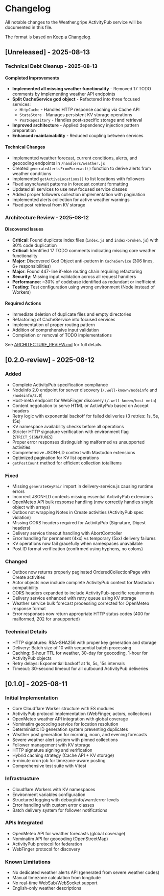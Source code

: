 # Changelog

All notable changes to the Weather.gripe ActivityPub service will be documented in this file.

The format is based on [Keep a Changelog](https://keepachangelog.com/en/1.0.0/).

## [Unreleased] - 2025-08-13

### Technical Debt Cleanup - 2025-08-13

#### Completed Improvements
- **Implemented all missing weather functionality** - Removed 17 TODO comments by implementing weather API endpoints
- **Split CacheService god object** - Refactored into three focused services:
  - `HttpCache` - Handles HTTP response caching via Cache API
  - `StateStore` - Manages persistent KV storage operations
  - `PostRepository` - Handles post-specific storage and retrieval
- **Improved architecture** - Applied dependency injection pattern preparation
- **Enhanced maintainability** - Reduced coupling between services

#### Technical Changes
- Implemented weather forecast, current conditions, alerts, and geocoding endpoints in `/handlers/weather.js`
- Created `generateAlertsFromForecast()` function to derive alerts from weather conditions
- Implemented `getActiveLocations()` to list locations with followers
- Fixed async/await patterns in forecast content formatting
- Updated all services to use new focused service classes
- Added proper followers collection implementation with pagination
- Implemented alerts collection for active weather warnings
- Fixed post retrieval from KV storage

### Architecture Review - 2025-08-12

#### Discovered Issues
- **Critical**: Found duplicate index files (`index.js` and `index-broken.js`) with 80% code duplication
- **Critical**: Identified 17 TODO comments indicating missing core weather functionality
- **Major**: Discovered God Object anti-pattern in `CacheService` (306 lines, 6+ responsibilities)
- **Major**: Found 447-line if-else routing chain requiring refactoring
- **Security**: Missing input validation across all request handlers
- **Performance**: ~30% of codebase identified as redundant or inefficient
- **Testing**: Test configuration using wrong environment (Node instead of Workers)

#### Required Actions
- Immediate deletion of duplicate files and empty directories
- Refactoring of CacheService into focused services
- Implementation of proper routing pattern
- Addition of comprehensive input validation
- Completion or removal of TODO implementations

See [ARCHITECTURE_REVIEW.md](ARCHITECTURE_REVIEW.md) for full details.

## [0.2.0-review] - 2025-08-12

### Added
- Complete ActivityPub specification compliance
- NodeInfo 2.0 endpoint for server discovery (`/.well-known/nodeinfo` and `/nodeinfo/2.0`)
- Host-meta endpoint for WebFinger discovery (`/.well-known/host-meta`)
- Content negotiation to serve HTML or ActivityPub based on Accept headers
- Retry logic with exponential backoff for failed deliveries (3 retries: 1s, 5s, 15s)
- KV namespace availability checks before all operations
- Stricter HTTP signature verification with environment flag (`STRICT_SIGNATURES`)
- Proper error responses distinguishing malformed vs unsupported activities
- Comprehensive JSON-LD context with Mastodon extensions
- Optimized pagination for KV list operations
- `getPostCount` method for efficient collection totalItems

### Fixed
- Missing `generateKeyPair` import in delivery-service.js causing runtime errors
- Incorrect JSON-LD contexts missing essential ActivityPub extensions
- OpenMeteo API bulk response handling (now correctly handles single object with arrays)
- Outbox not wrapping Notes in Create activities (ActivityPub spec violation)
- Missing CORS headers required for ActivityPub (Signature, Digest headers)
- Delivery service timeout handling with AbortController
- Error handling for permanent (4xx) vs temporary (5xx) delivery failures
- KV operations now fail gracefully when namespaces unavailable
- Post ID format verification (confirmed using hyphens, no colons)

### Changed
- Outbox now returns properly paginated OrderedCollectionPage with Create activities
- Actor objects now include complete ActivityPub context for Mastodon compatibility
- CORS headers expanded to include ActivityPub-specific requirements
- Delivery service enhanced with retry queue using KV storage
- Weather service bulk forecast processing corrected for OpenMeteo response format
- Error responses now return appropriate HTTP status codes (400 for malformed, 202 for unsupported)

### Technical Details
- HTTP signatures: RSA-SHA256 with proper key generation and storage
- Delivery: Batch size of 10 with sequential batch processing
- Caching: 6-hour TTL for weather, 30-day for geocoding, 1-hour for ActivityPub objects
- Retry delays: Exponential backoff at 1s, 5s, 15s intervals
- Timeout: 30-second timeout for all outbound ActivityPub deliveries

## [0.1.0] - 2025-08-11

### Initial Implementation
- Core Cloudflare Worker structure with ES modules
- ActivityPub protocol implementation (WebFinger, actors, collections)
- OpenMeteo weather API integration with global coverage
- Nominatim geocoding service for location resolution
- Deterministic ID generation system preventing duplicates
- Weather post generation for morning, noon, and evening forecasts
- Severe weather alert system with pinned collections
- Follower management with KV storage
- HTTP signature signing and verification
- Hybrid caching strategy (Cache API + KV storage)
- 5-minute cron job for timezone-aware posting
- Comprehensive test suite with Vitest

### Infrastructure
- Cloudflare Workers with KV namespaces
- Environment variables configuration
- Structured logging with debug/info/warn/error levels
- Error handling with custom error classes
- Batch delivery system for follower notifications

### APIs Integrated
- OpenMeteo API for weather forecasts (global coverage)
- Nominatim API for geocoding (OpenStreetMap)
- ActivityPub protocol for federation
- WebFinger protocol for discovery

### Known Limitations
- No dedicated weather alerts API (generated from severe weather codes)
- Manual timezone calculation from longitude
- No real-time WebSub/WebSocket support
- English-only weather descriptions